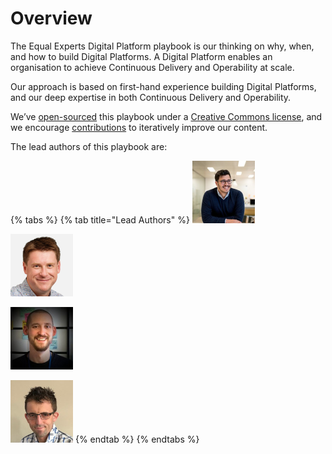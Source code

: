 # Overview

The Equal Experts Digital Platform playbook is our thinking on why, when, and how to build Digital Platforms. A Digital Platform enables an organisation to achieve Continuous Delivery and Operability at scale. 

Our approach is based on first-hand experience building Digital Platforms, and our deep expertise in both Continuous Delivery and Operability.

We’ve [open-sourced](https://github.com/EqualExperts/digital-platform-design-playbook) this playbook under a [Creative Commons license](https://creativecommons.org/licenses/by-nc/4.0/), and we encourage [contributions](https://digital-platform-design.playbook.ee/contribute) to iteratively improve our content.

The lead authors of this playbook are:

{% tabs %}
{% tab title="Lead Authors" %}
![Adam Hansrod](.gitbook/assets/adamhansrod%20%281%29.png)

![Alun Coppack](.gitbook/assets/aluncoppack%20%281%29.png)

![Edd Grant](.gitbook/assets/eddgrant%20%281%29.png)

![Steve Smith](.gitbook/assets/stevesmith%20%281%29.jpg)
{% endtab %}
{% endtabs %}



